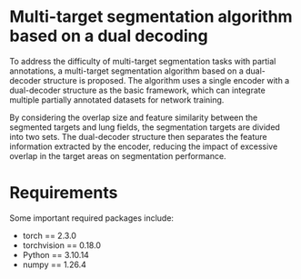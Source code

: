 # Multi-target segmentation algorithm based on a dual decoding

To address the difficulty of multi-target segmentation tasks with partial annotations, a multi-target segmentation algorithm based on a dual-decoder structure is proposed. The algorithm uses a single encoder with a dual-decoder structure as the basic framework, which can integrate multiple partially annotated datasets for network training. 

By considering the overlap size and feature similarity between the segmented targets and lung fields, the segmentation targets are divided into two sets. The dual-decoder structure then separates the feature information extracted by the encoder, reducing the impact of excessive overlap in the target areas on segmentation performance.

# Requirements
Some important required packages include:
* torch == 2.3.0
* torchvision == 0.18.0
* Python == 3.10.14
* numpy == 1.26.4
